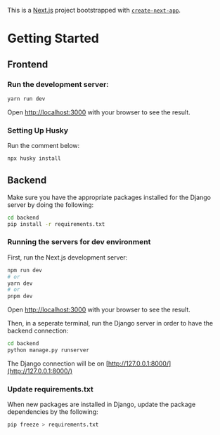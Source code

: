 This is a [Next.js](https://nextjs.org/) project bootstrapped with [`create-next-app`](https://github.com/vercel/next.js/tree/canary/packages/create-next-app).

# Getting Started

## Frontend

### Run the development server:

```bash
yarn run dev
```

Open [http://localhost:3000](http://localhost:3000) with your browser to see the result.

### Setting Up Husky

Run the comment below:

```bash
npx husky install
```

## Backend

Make sure you have the appropriate packages installed for the Django server by doing the following:

```bash
cd backend
pip install -r requirements.txt
```

### Running the servers for dev environment

First, run the Next.js development server:

```bash
npm run dev
# or
yarn dev
# or
pnpm dev
```

Open [http://localhost:3000](http://localhost:3000) with your browser to see the result.

Then, in a seperate terminal, run the Django server in order to have the backend connection:

```bash
cd backend
python manage.py runserver
```

The Django connection will be on [http://127.0.0.1:8000/](http://127.0.0.1:8000/)

### Update requirements.txt

When new packages are installed in Django, update the package dependencies by the following:

```bash
pip freeze > requirements.txt
```
